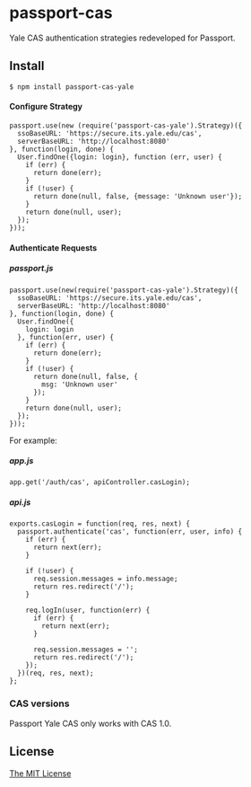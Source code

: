 # passport-cas

Yale CAS authentication strategies redeveloped for Passport.


## Install

    $ npm install passport-cas-yale

#### Configure Strategy
    passport.use(new (require('passport-cas-yale').Strategy)({
      ssoBaseURL: 'https://secure.its.yale.edu/cas',
      serverBaseURL: 'http://localhost:8080'
    }, function(login, done) {
      User.findOne({login: login}, function (err, user) {
        if (err) {
          return done(err);
        }
        if (!user) {
          return done(null, false, {message: 'Unknown user'});
        }
        return done(null, user);
      });
    }));

#### Authenticate Requests

##### passport.js
    passport.use(new(require('passport-cas-yale').Strategy)({
      ssoBaseURL: 'https://secure.its.yale.edu/cas',
      serverBaseURL: 'http://localhost:8080'
    }, function(login, done) {
      User.findOne({
        login: login
      }, function(err, user) {
        if (err) {
          return done(err);
        }
        if (!user) {
          return done(null, false, {
            msg: 'Unknown user'
          });
        }
        return done(null, user);
      });
    }));

For example:

##### app.js
    app.get('/auth/cas', apiController.casLogin);

##### api.js
    exports.casLogin = function(req, res, next) {
      passport.authenticate('cas', function(err, user, info) {
        if (err) {
          return next(err);
        }

        if (!user) {
          req.session.messages = info.message;
          return res.redirect('/');
        }

        req.logIn(user, function(err) {
          if (err) {
            return next(err);
          }

          req.session.messages = '';
          return res.redirect('/');
        });
      })(req, res, next);
    };

### CAS versions

Passport Yale CAS only works with CAS 1.0.

## License

[The MIT License](http://opensource.org/licenses/MIT)
